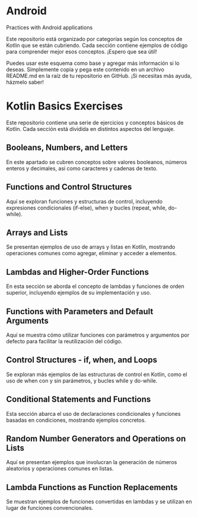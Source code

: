 # Android
Practices with Android applications

Este repositorio está organizado por categorías según los conceptos de Kotlin que se están cubriendo. Cada sección contiene ejemplos de código para comprender mejor esos conceptos. ¡Espero que sea útil!

Puedes usar este esquema como base y agregar más información si lo deseas. Simplemente copia y pega este contenido en un archivo README.md en la raíz de tu repositorio en GitHub. ¡Si necesitas más ayuda, házmelo saber!

# Kotlin Basics Exercises

Este repositorio contiene una serie de ejercicios y conceptos básicos de Kotlin. Cada sección está dividida en distintos aspectos del lenguaje.

## Booleans, Numbers, and Letters

En este apartado se cubren conceptos sobre valores booleanos, números enteros y decimales, así como caracteres y cadenas de texto.

## Functions and Control Structures

Aquí se exploran funciones y estructuras de control, incluyendo expresiones condicionales (if-else), when y bucles (repeat, while, do-while).

## Arrays and Lists

Se presentan ejemplos de uso de arrays y listas en Kotlin, mostrando operaciones comunes como agregar, eliminar y acceder a elementos.

## Lambdas and Higher-Order Functions

En esta sección se aborda el concepto de lambdas y funciones de orden superior, incluyendo ejemplos de su implementación y uso.

## Functions with Parameters and Default Arguments

Aquí se muestra cómo utilizar funciones con parámetros y argumentos por defecto para facilitar la reutilización del código.


## Control Structures - if, when, and Loops

Se exploran más ejemplos de las estructuras de control en Kotlin, como el uso de when con y sin parámetros, y bucles while y do-while.

## Conditional Statements and Functions

Esta sección abarca el uso de declaraciones condicionales y funciones basadas en condiciones, mostrando ejemplos concretos.

## Random Number Generators and Operations on Lists

Aquí se presentan ejemplos que involucran la generación de números aleatorios y operaciones comunes en listas.

## Lambda Functions as Function Replacements

Se muestran ejemplos de funciones convertidas en lambdas y se utilizan en lugar de funciones convencionales.

